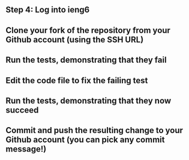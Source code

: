 ## Step 4: Log into ieng6

## Clone your fork of the repository from your Github account (using the SSH URL)
## Run the tests, demonstrating that they fail
## Edit the code file to fix the failing test
## Run the tests, demonstrating that they now succeed
## Commit and push the resulting change to your Github account (you can pick any commit message!)
